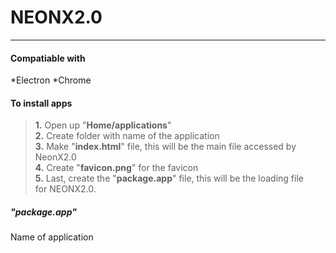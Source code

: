 # **__NEONX2.0__**
---

#### Compatiable with
*Electron
*Chrome

#### To install apps
> **1.** Open up "__Home/applications__"  
> **2.** Create folder with name of the application  
> **3.** Make "__index.html__" file, this will be the main file accessed by NeonX2.0  
> **4.** Create "__favicon.png__" for the favicon  
> **5.** Last, create the "__package.app__" file, this will be the loading file  
>        for NEONX2.0.  

##### ___"__package.app__"___
Name of application
